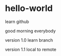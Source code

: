 # hello-world
learn github



good morning everybody


version 1.0
learn branch

version 1.1
local to remote


